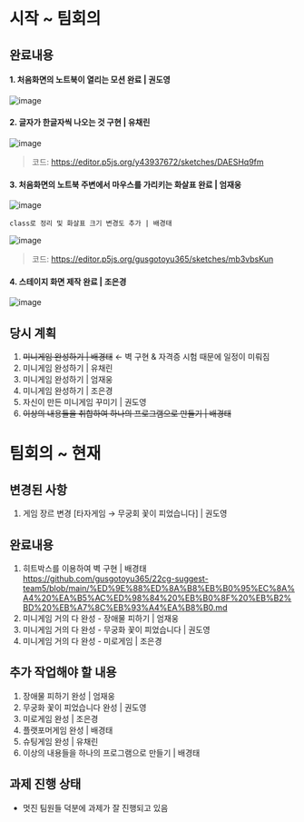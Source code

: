 # 시작 ~ 팀회의

## 완료내용
#### 1. 처음화면의 노트북이 열리는 모션 완료 | 권도영  
  
![image](https://user-images.githubusercontent.com/81298756/170485032-7c259d7c-8d7a-49e0-8504-4f58dc4c5ff8.png)  

#### 2. 글자가 한글자씩 나오는 것 구현 | 유채린  
![image](https://user-images.githubusercontent.com/81298756/170870812-e33cfa88-7e40-480b-8b36-1eef2818fc68.png)  
> 코드: https://editor.p5js.org/y43937672/sketches/DAESHq9fm  

#### 3. 처음화면의 노트북 주변에서 마우스를 가리키는 화살표 완료 | 엄재웅  
![image](https://user-images.githubusercontent.com/81298756/170485326-6e77a532-2fb6-458d-b6f7-26d547fb737b.png)  
```
class로 정리 및 화살표 크기 변경도 추가 | 배경태
```
![image](https://user-images.githubusercontent.com/81298756/170485424-08a28f79-3d8b-4632-b023-5acc5ebc7b77.png)  
> 코드: https://editor.p5js.org/gusgotoyu365/sketches/mb3vbsKun  
#### 4. 스테이지 화면 제작 완료 | 조은경  
  
![image](https://user-images.githubusercontent.com/81298756/170485088-a18bd757-fcb8-42f2-a40d-3ed32a0f27c0.png)  


## 당시 계획
1. ~~미니게임 완성하기 | 배경태~~ ← 벽 구현 & 자격증 시험 때문에 일정이 미뤄짐
2. 미니게임 완성하기 | 유채린
3. 미니게임 완성하기 | 엄재웅
4. 미니게임 완성하기 | 조은경
5. 자신이 만든 미니게임 꾸미기 | 권도영
6. ~~이상의 내용들을 취합하여 하나의 프로그램으로 만들기 | 배경태~~

# 팀회의 ~ 현재  
  
  
  
## 변경된 사항
1. 게임 장르 변경 \[타자게임 → 무궁회 꽃이 피었습니다\] | 권도영

## 완료내용
1. 히트박스를 이용하여 벽 구현 | 배경태  
https://github.com/gusgotoyu365/22cg-suggest-team5/blob/main/%ED%9E%88%ED%8A%B8%EB%B0%95%EC%8A%A4%20%EA%B5%AC%ED%98%84%20%EB%B0%8F%20%EB%B2%BD%20%EB%A7%8C%EB%93%A4%EA%B8%B0.md  
2. 미니게임 거의 다 완성 - 장애물 피하기 | 엄재웅  
3. 미니게임 거의 다 완성 - 무궁화 꽃이 피었습니다 | 권도영
4. 미니게임 거의 다 완성 - 미로게임 | 조은경

## 추가 작업해야 할 내용
1. 장애물 피하기 완성 | 엄재웅
2. 무궁화 꽃이 피었습니다 완성 | 권도영
3. 미로게임 완성 | 조은경
4. 플랫포머게임 완성 | 배경태
5. 슈팅게임 완성 | 유채린
6. 이상의 내용들을 하나의 프로그램으로 만들기 | 배경태

## 과제 진행 상태
- 멋진 팀원들 덕분에 과제가 잘 진행되고 있음
